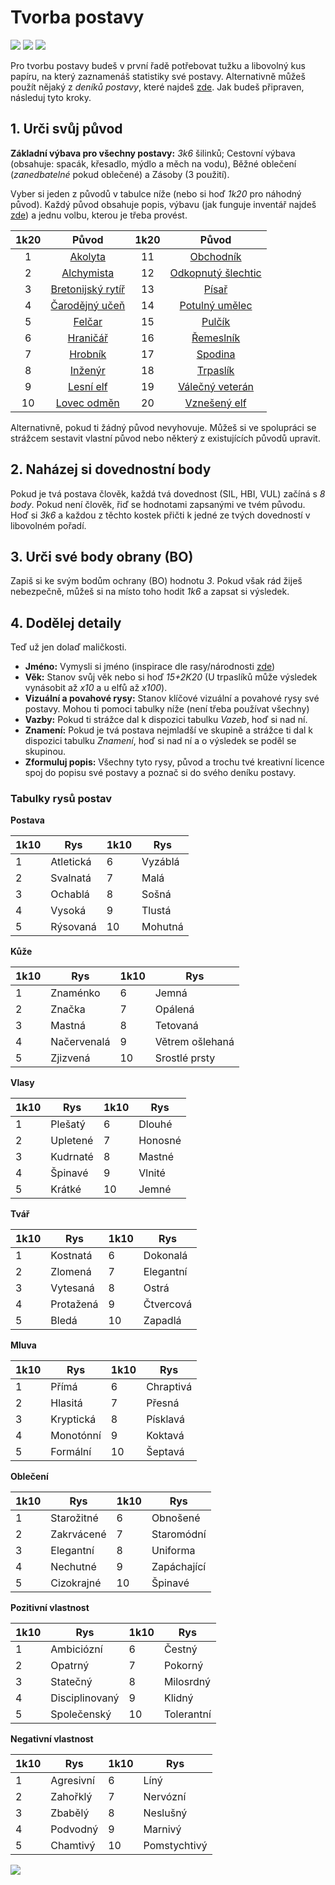 # Tvorba postavy

<img src="/assets/sep_line.png"/>

<img src="/assets/Tvorba_postavy.png"/>

<img src="/assets/sep_line.png"/>

Pro tvorbu postavy budeš v první řadě potřebovat tužku a libovolný kus papíru, na který zaznamenáš statistiky své postavy. Alternativně můžeš použít nějaký z *deníků postavy*, které najdeš [zde](https://docs.google.com/spreadsheets/d/1Sn62Pj5LBoiwqzg830dHE5THVGlDTvaI0glZ8Rxn5Ac/edit?usp=sharing). Jak budeš připraven, následuj tyto kroky.

## 1. Urči svůj původ

**Základní výbava pro všechny postavy:** *3k6* šilinků; Cestovní výbava (obsahuje: spacák, křesadlo, mýdlo a měch na vodu), Běžné oblečení (*zanedbatelné* pokud oblečené) a  Zásoby (3 použití).

Vyber si jeden z původů v tabulce níže (nebo si hoď *1k20* pro náhodný původ). Každý původ obsahuje popis, výbavu (jak funguje inventář najdeš [zde](/Zakladni_pravidla/#nosnost)) a jednu volbu, kterou je třeba provést.

| 1k20 |                            Původ                             | 1k20 |                            Původ                             |
| :--: | :----------------------------------------------------------: | :--: | :----------------------------------------------------------: |
|  1   |        [Akolyta](/Zasazení-Oldworld/Puvody/#akolyta)         |  11  |      [Obchodník](/Zasazení-Oldworld/Puvody/#obchodnik)       |
|  2   |     [Alchymista](/Zasazení-Oldworld/Puvody/#alchymista)      |  12  | [Odkopnutý šlechtic](/Zasazení-Oldworld/Puvody/#odkopnuty-slechtic) |
|  3   | [Bretonijský rytíř](/Zasazení-Oldworld/Puvody/#bretonijsky-rytir) |  13  |          [Písař](/Zasazení-Oldworld/Puvody/#pisar)           |
|  4   | [Čarodějný učeň](/Zasazení-Oldworld/Puvody/#carodejny-ucen)  |  14  | [Potulný umělec](/Zasazení-Oldworld/Puvody/#potulny-umelec)  |
|  5   |         [Felčar](/Zasazení-Oldworld/Puvody/#felcar)          |  15  |         [Pulčík](/Zasazení-Oldworld/Puvody/#pulcik)          |
|  6   |       [Hraničář](/Zasazení-Oldworld/Puvody/#hranicar)        |  16  |      [Řemeslník](/Zasazení-Oldworld/Puvody/#remeslnik)       |
|  7   |        [Hrobník](/Zasazení-Oldworld/Puvody/#hrobnik)         |  17  |        [Spodina](/Zasazení-Oldworld/Puvody/#spodina)         |
|  8   |        [Inženýr](/Zasazení-Oldworld/Puvody/#inzenyr)         |  18  |       [Trpaslík](/Zasazení-Oldworld/Puvody/#trpaslik)        |
|  9   |      [Lesní elf](/Zasazení-Oldworld/Puvody/#lesni-elf)       |  19  | [Válečný veterán](/Zasazení-Oldworld/Puvody/#valecny-veteran) |
|  10  |    [Lovec odměn](/Zasazení-Oldworld/Puvody/#lovec-odmen)     |  20  |   [Vznešený elf](/Zasazení-Oldworld/Puvody/#vzneseny-elf)    |

Alternativně, pokud ti žádný původ nevyhovuje. Můžeš si ve spolupráci se strážcem sestavit vlastní původ nebo některý z existujících původů upravit.

## 2. Naházej si dovednostní body

Pokud je tvá postava člověk, každá tvá dovednost (SIL, HBI, VUL) začíná s *8 body*. Pokud není člověk, řiď se hodnotami zapsanými ve tvém původu. Hoď si *3k6* a každou z těchto kostek přičti k jedné ze tvých dovedností v libovolném pořadí.

## 3. Urči své body obrany (BO)

Zapiš si ke svým bodům ochrany (BO) hodnotu *3*. Pokud však rád žiješ nebezpečně, můžeš si na místo toho hodit *1k6* a zapsat si výsledek.

## 4. Dodělej detaily

Teď už jen dolaď maličkosti.

- **Jméno:** Vymysli si jméno (inspirace dle rasy/národnosti [zde](https://drive.google.com/file/d/1ZVLvD4rrqeqg9l1_8N8X7xNyFE0sKpai/view?usp=sharing))
- **Věk:** Stanov svůj věk nebo si hoď *15+2K20* (U trpaslíků může výsledek vynásobit až *x10* a u elfů až *x100*).
- **Vizuální a povahové rysy:** Stanov klíčové vizuální a povahové rysy své postavy. Mohou ti pomoci tabulky níže (není třeba používat všechny)
- **Vazby:** Pokud ti strážce dal k dispozici tabulku *Vazeb*, hoď si nad ní.
- **Znamení:** Pokud je tvá postava nejmladší ve skupině a strážce ti dal k dispozici tabulku *Znamení*, hoď si nad ní a o výsledek se poděl se skupinou.
- **Zformuluj popis:** Všechny tyto rysy, původ a trochu tvé kreativní licence spoj do popisu své postavy a poznač si do svého deníku postavy.

### Tabulky rysů postav

**Postava**

| 1k10 | Rys       | 1k10 | Rys     |
| ---- | --------- | ---- | ------- |
| 1    | Atletická | 6    | Vyzáblá |
| 2    | Svalnatá  | 7    | Malá    |
| 3    | Ochablá   | 8    | Sošná   |
| 4    | Vysoká    | 9    | Tlustá  |
| 5    | Rýsovaná  | 10   | Mohutná |

**Kůže**

| 1k10 | Rys         | 1k10 | Rys             |
| ---- | ----------- | ---- | --------------- |
| 1    | Znaménko    | 6    | Jemná           |
| 2    | Značka      | 7    | Opálená         |
| 3    | Mastná      | 8    | Tetovaná        |
| 4    | Načervenalá | 9    | Větrem ošlehaná |
| 5    | Zjizvená    | 10   | Srostlé prsty   |

**Vlasy**

| 1k10 | Rys      | 1k10 | Rys     |
| ---- | -------- | ---- | ------- |
| 1    | Plešatý  | 6    | Dlouhé  |
| 2    | Upletené | 7    | Honosné |
| 3    | Kudrnaté | 8    | Mastné  |
| 4    | Špinavé  | 9    | Vlnité  |
| 5    | Krátké   | 10   | Jemné   |

**Tvář**

| 1k10 | Rys       | 1k10 | Rys       |
| ---- | --------- | ---- | --------- |
| 1    | Kostnatá  | 6    | Dokonalá  |
| 2    | Zlomená   | 7    | Elegantní |
| 3    | Vytesaná  | 8    | Ostrá     |
| 4    | Protažená | 9    | Čtvercová |
| 5    | Bledá     | 10   | Zapadlá   |

**Mluva**

| 1k10 | Rys       | 1k10 | Rys       |
| ---- | --------- | ---- | --------- |
| 1    | Přímá     | 6    | Chraptivá |
| 2    | Hlasitá   | 7    | Přesná    |
| 3    | Kryptická | 8    | Písklavá  |
| 4    | Monotónní | 9    | Koktavá   |
| 5    | Formální  | 10   | Šeptavá   |

**Oblečení**

| 1k10 | Rys        | 1k10 | Rys         |
| ---- | ---------- | ---- | ----------- |
| 1    | Starožitné | 6    | Obnošené    |
| 2    | Zakrvácené | 7    | Staromódní  |
| 3    | Elegantní  | 8    | Uniforma    |
| 4    | Nechutné   | 9    | Zapáchající |
| 5    | Cizokrajné | 10   | Špinavé     |

**Pozitivní vlastnost**

| 1k10 | Rys            | 1k10 | Rys        |
| ---- | -------------- | ---- | ---------- |
| 1    | Ambiciózní     | 6    | Čestný     |
| 2    | Opatrný        | 7    | Pokorný    |
| 3    | Statečný       | 8    | Milosrdný  |
| 4    | Disciplinovaný | 9    | Klidný     |
| 5    | Společenský    | 10   | Tolerantní |

**Negativní vlastnost**

| 1k10 | Rys       | 1k10 | Rys          |
| ---- | --------- | ---- | ------------ |
| 1    | Agresivní | 6    | Líný         |
| 2    | Zahořklý  | 7    | Nervózní     |
| 3    | Zbabělý   | 8    | Neslušný     |
| 4    | Podvodný  | 9    | Marnivý      |
| 5    | Chamtivý  | 10   | Pomstychtivý |

<img src="/assets/sep_line.png"/>
